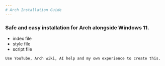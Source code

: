 ```yaml
---
# Arch Installation Guide
---
```

### Safe and easy installation for Arch alongside Windows 11.

- index file
- style file
- script file

`Use YouTube, Arch wiki, AI help and my own experience to create this.`
